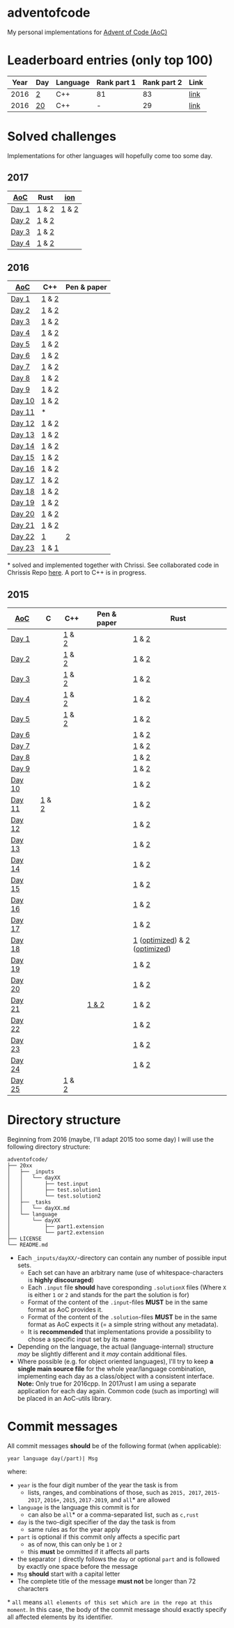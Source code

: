 
# adventofcode
My personal implementations for
[Advent of Code (AoC)](https://adventofcode.com/)

# Leaderboard entries (only top 100)
| Year | Day | Language | Rank part 1 | Rank part 2 | Link |
| ---- | --- | -------- | ----------- | ----------- | ---- |
| 2016 | [2](./2016/_tasks/day02.md) | C++ | 81 | 83 | [link](https://adventofcode.com/2016/leaderboard/day/2)
| 2016 | [20](./2016/_tasks/day20.md) | C++ | - | 29 | [link](https://adventofcode.com/2016/leaderboard/day/20)

# Solved challenges
Implementations for other languages will hopefully come too some day.

## 2017
| [AoC](https://adventofcode.com/2017) | Rust | [ion](https://github.com/redox-os/ion) |
|--------------------------------------|------|----------------------------------------|
|[Day 1](./2017/_tasks/day01.md)| [1](./2017/rust/day01/src/part1.rs) & [2](./2017/rust/day01/src/part2.rs) | [1](./2017/ion/day01/part1.ion) & [2](./2017/ion/day01/part2.ion)
|[Day 2](./2017/_tasks/day02.md)| [1](./2017/rust/day02/src/part1.rs) & [2](./2017/rust/day02/src/part2.rs) | |
|[Day 3](./2017/_tasks/day03.md)| [1](./2017/rust/day03/src/part1.rs) & [2](./2017/rust/day03/src/part2.rs) | |
|[Day 4](./2017/_tasks/day04.md)| [1](./2017/rust/day04/src/part1.rs) & [2](./2017/rust/day03/src/part4.rs) | |

## 2016
| [AoC](https://adventofcode.com/2016) | C++ | Pen & paper |
|--------------------------------------|-----|-------------|
|[Day 1](./2016/_tasks/day01.md)| [1](./2016/c++/day01/part1.cpp) & [2](./2016/c++/day01/part2.cpp) | |
|[Day 2](./2016/_tasks/day02.md)| [1](./2016/c++/day02/part1.cpp) & [2](./2016/c++/day02/part2.cpp) | |
|[Day 3](./2016/_tasks/day03.md)| [1](./2016/c++/day03/part1.cpp) & [2](./2016/c++/day03/part2.cpp) | |
|[Day 4](./2016/_tasks/day04.md)| [1](./2016/c++/day04/part1.cpp) & [2](./2016/c++/day04/part2.cpp) | |
|[Day 5](./2016/_tasks/day05.md)| [1](./2016/c++/day05/part1.cpp) & [2](./2016/c++/day05/part2.cpp) | |
|[Day 6](./2016/_tasks/day06.md)| [1](./2016/c++/day06/part1.cpp) & [2](./2016/c++/day06/part2.cpp) | |
|[Day 7](./2016/_tasks/day07.md)| [1](./2016/c++/day07/part1.cpp) & [2](./2016/c++/day07/part2.cpp) | |
|[Day 8](./2016/_tasks/day08.md)| [1](./2016/c++/day08/part1.cpp) & [2](./2016/c++/day08/part2.cpp) | |
|[Day 9](./2016/_tasks/day09.md)| [1](./2016/c++/day09/part1.cpp) & [2](./2016/c++/day09/part2.cpp) | |
|[Day 10](./2016/_tasks/day10.md)| [1](./2016/c++/day10/part1.cpp) & [2](./2016/c++/day10/part2.cpp) | |
|[Day 11](./2016/_tasks/day11.md)| * | |
|[Day 12](./2016/_tasks/day12.md)| [1](./2016/c++/day12/part1.cpp) & [2](./2016/c++/day12/part2.cpp) | |
|[Day 13](./2016/_tasks/day13.md)| [1](./2016/c++/day13/part1.cpp) & [2](./2016/c++/day13/part2.cpp) | |
|[Day 14](./2016/_tasks/day14.md)| [1](./2016/c++/day14/part1.cpp) & [2](./2016/c++/day14/part2.cpp) | |
|[Day 15](./2016/_tasks/day15.md)| [1](./2016/c++/day15/part1.cpp) & [2](./2016/c++/day15/part2.cpp) | |
|[Day 16](./2016/_tasks/day16.md)| [1](./2016/c++/day16/part1.cpp) & [2](./2016/c++/day16/part2.cpp) | |
|[Day 17](./2016/_tasks/day17.md)| [1](./2016/c++/day17/part1.cpp) & [2](./2016/c++/day17/part2.cpp) | |
|[Day 18](./2016/_tasks/day18.md)| [1](./2016/c++/day18/part1.cpp) & [2](./2016/c++/day18/part2.cpp) | |
|[Day 19](./2016/_tasks/day19.md)| [1](./2016/c++/day19/part1.cpp) & [2](./2016/c++/day19/part2.cpp) | |
|[Day 20](./2016/_tasks/day20.md)| [1](./2016/c++/day20/part1.cpp) & [2](./2016/c++/day20/part2.cpp) | |
|[Day 21](./2016/_tasks/day21.md)| [1](./2016/c++/day21/part1.cpp) & [2](./2016/c++/day21/part2.cpp) | |
|[Day 22](./2016/_tasks/day22.md)| [1](./2016/c++/day22/part1.cpp) | [2](./2016/pen-paper/day22/part2.md) |
|[Day 23](./2016/_tasks/day23.md)| [1](./2016/c++/day23/part1.cpp) & [1](./2016/c++/day23/part1.cpp) | |

\* solved and implemented together with Chrissi. See collaborated code in
Chrissis Repo
[here](https://gitlab.com/erdferkel2/AdventOfCode2016/blob/master/src/day11.c).
A port to C++ is in progress.

## 2015
| [AoC](https://adventofcode.com/2015) | C | C++ | Pen & paper | Rust |
|---|---|-----|-------------|------|
| [Day 1](./2015/tasks/01.md) | | [1](./2015/c++/day01/part1.cpp) & [2](./2015/c++/day01/part2.cpp) | | [1](./2015/rust/01/part1.rs) & [2](./2015/rust/01/part2.rs) |
| [Day 2](./2015/tasks/02.md) | | [1](./2015/c++/day02/part1.cpp) & [2](./2015/c++/day02/part2.cpp) | | [1](./2015/rust/02/part1.rs) & [2](./2015/rust/02/part2.rs) |
| [Day 3](./2015/tasks/03.md) | | [1](./2015/c++/day03/part1.cpp) & [2](./2015/c++/day03/part2.cpp) | | [1](./2015/rust/03/part1.rs) & [2](./2015/rust/03/part2.rs) |
| [Day 4](./2015/tasks/04.md) | | [1](./2015/c++/day04/part1.cpp) & [2](./2015/c++/day04/part2.cpp) | | [1](./2015/rust/04/src/part1.rs) & [2](./2015/rust/04/src/part2.rs) |
| [Day 5](./2015/tasks/05.md) | | [1](./2015/c++/day05/part1.cpp) & [2](./2015/c++/day05/part2.cpp) | | [1](./2015/rust/05/part1.rs) & [2](./2015/rust/05/part2.rs) |
| [Day 6](./2015/tasks/06.md) | |  | | [1](./2015/rust/06/part1.rs) & [2](./2015/rust/06/part2.rs) |
| [Day 7](./2015/tasks/07.md) | | | | [1](./2015/rust/07/part1.rs) & [2](./2015/rust/07/part2.rs) |
| [Day 8](./2015/tasks/08.md) | | | | [1](./2015/rust/08/part1.rs) & [2](./2015/rust/08/part2.rs) |
| [Day 9](./2015/tasks/09.md) | | | | [1](./2015/rust/09/part1.rs) & [2](./2015/rust/09/part2.rs) |
| [Day 10](./2015/tasks/10.md) | | | | [1](./2015/rust/10/part1.rs) & [2](./2015/rust/10/part2.rs) |
| [Day 11](./2015/tasks/11.md) | [1](./2015/C/11/part1.c) & [2](./2015/C/11/part2.c) | | | [1](./2015/rust/11/part1.rs) & [2](./2015/rust/11/part2.rs) |
| [Day 12](./2015/tasks/12.md) | | | | [1](./2015/rust/12/part1.rs) & [2](./2015/rust/12/part2.rs) |
| [Day 13](./2015/tasks/13.md) | | | | [1](./2015/rust/13/part1.rs) & [2](./2015/rust/13/part2.rs) |
| [Day 14](./2015/tasks/14.md) | | | | [1](./2015/rust/14/part1.rs) & [2](./2015/rust/14/part2.rs) |
| [Day 15](./2015/tasks/15.md) | | | | [1](./2015/rust/15/part1.rs) & [2](./2015/rust/15/part2.rs) |
| [Day 16](./2015/tasks/16.md) | | | | [1](./2015/rust/16/part1.rs) & [2](./2015/rust/16/part2.rs) |
| [Day 17](./2015/tasks/17.md) | | | | [1](./2015/rust/17/part1.rs) & [2](./2015/rust/17/part2.rs) |
| [Day 18](./2015/tasks/18.md) | | | | [1](./2015/rust/18/part1.rs) ([optimized](./2015/rust/18/part1_optimized.rs)) & [2](./2015/rust/18/part2.rs) ([optimized](./2015/rust/18/part1_optimized.rs)) |
| [Day 19](./2015/tasks/19.md) | | | | [1](./2015/rust/19/part1.rs) & [2](./2015/rust/19/part2.rs) |
| [Day 20](./2015/tasks/20.md) | | | | [1](./2015/rust/20/part1.rs) & [2](./2015/rust/20/part2.rs) |
| [Day 21](./2015/tasks/21.md) | | | [1 & 2](./2015/brain/21/comments.md) | [1](./2015/rust/21/part1.rs) & [2](./2015/rust/21/part2.rs) |
| [Day 22](./2015/tasks/22.md) | | | | [1](./2015/rust/22/part1.rs) & [2](./2015/rust/22/part2.rs) |
| [Day 23](./2015/tasks/23.md) | | | | [1](./2015/rust/23/part1.rs) & [2](./2015/rust/23/part2.rs) |
| [Day 24](./2015/tasks/24.md) | | | | [1](./2015/rust/24/src/part1.rs) & [2](./2015/rust/24/src/part2.rs) |
| [Day 25](./2015/tasks/25.md) | | [1](./2015/c++/day25/part1.cpp) & [2](./2015/c++/day25/part2.cpp) | | | |

# Directory structure
Beginning from 2016 (maybe, I'll adapt 2015 too some day) I will use the
following directory structure:
```
adventofcode/
├── 20xx
│   ├── _inputs
│   │   └── dayXX
│   │       ├── test.input
│   │       ├── test.solution1
│   │       └── test.solution2
│   ├── _tasks
│   │   └── dayXX.md
│   └── language
│       └── dayXX
│           ├── part1.extension
│           └── part2.extension
├── LICENSE
└── README.md
```

* Each `_inputs/dayXX/`-directory can contain any number of possible input sets.
    * Each set can have an arbitrary name (use of whitespace-characters is
      **highly discouraged**)
    * Each `.input` file **should** have coresponding `.solutionX` files (Where
      `X` is either `1` or `2` and stands for the part the solution is for)
    * Format of the content of the `.input`-files **MUST** be in the same format
    as AoC provides it.
    * Format of the content of the `.solution`-files **MUST** be in the same
    format as AoC expects it (= a simple string without any metadata).
    * It is **recommended** that implementations provide a possibility to chose
    a specific input set by its name
* Depending on the language, the actual (language-internal) structure *may* be
slightly different and it *may* contain additional files.
* Where possible (e.g. for object oriented languages), I'll try to keep
**a single main source file** for the whole year/language combination,
implementing each day as a class/object with a consistent interface.
**Note:** Only true for 2016cpp. In 2017rust I am using a separate application
for each day again. Common code (such as importing) will be placed in an
AoC-utils library.

# Commit messages
All commit messages **should** be of the following format (when applicable):

`year language day(/part)| Msg`

where:
* `year` is the four digit number of the year the task is from
    * lists, ranges, and combinations of those, such as `2015, 2017`,
    `2015-2017`, `2016+`, `2015`, `2017-2019`, and `all`* are allowed
* `language` is the language this commit is for
    * can also be `all`* or a comma-separated list, such as `c,rust`
* `day` is the two-digit specifier of the day the task is from
    * same rules as for the year apply
* `part` is optional if this commit only affects a specific part
    * as of now, this can only be `1` or `2`
    * this **must** be ommitted if it affects all parts
* the separator `|` directly follows the `day` or optional `part` and is
followed by exactly one space before the message
* `Msg` **should** start with a capital letter
* The complete title of the message **must not** be longer than 72 characters

\* `all` means `all elements of this set which are in the repo at this moment`.
In this case, the body of the commit message should exactly specify all affected
elements by its identifier.
